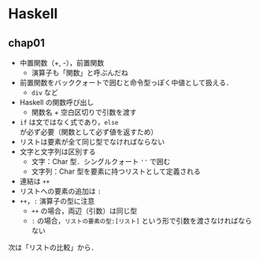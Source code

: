 # Haskell

## chap01

- 中置関数（+, -），前置関数
  - 演算子も「関数」と呼ぶんだね
- 前置関数をバッククォートで囲むと命令型っぽく中値として扱える．
  - `div` など
- Haskell の関数呼び出し
  - 関数名 + 空白区切りで引数を渡す
- `if` は文ではなく式であり，`else` が必ず必要（関数として必ず値を返すため）
- リストは要素が全て同じ型でなければならない
- 文字と文字列は区別する
  - 文字：Char 型．シングルクォート `''` で囲む
  - 文字列：Char 型を要素に持つリストとして定義される
- 連結は `++`
- リストへの要素の追加は `:`
- `++`，`:` 演算子の型に注意
  - `++` の場合，両辺（引数）は同じ型
  - `:` の場合，`リストの要素の型:[リスト]` という形で引数を渡さなければならない

次は「リストの比較」から．
